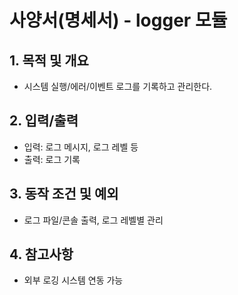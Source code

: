 # 사양서(명세서) - logger 모듈

## 1. 목적 및 개요
- 시스템 실행/에러/이벤트 로그를 기록하고 관리한다.

## 2. 입력/출력
- 입력: 로그 메시지, 로그 레벨 등
- 출력: 로그 기록

## 3. 동작 조건 및 예외
- 로그 파일/콘솔 출력, 로그 레벨별 관리

## 4. 참고사항
- 외부 로깅 시스템 연동 가능 